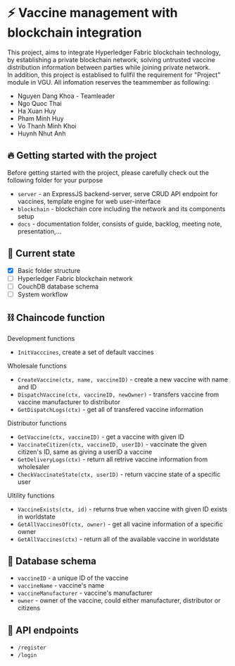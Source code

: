 # :zap: Vaccine management with blockchain integration 
This project, aims to integrate Hyperledger Fabric blockchain technology, by establishing a private blockchain network, solving untrusted vaccine distribution information between parties while joining private network.\
In addition, this project is establised to fullfil the requirement for "Project" module in VGU. All infomation reserves the teammember as following:
* Nguyen Dang Khoa - Teamleader
* Ngo Quoc Thai
* Ha Xuan Huy
* Pham Minh Huy
* Vo Thanh Minh Khoi
* Huynh Nhut Anh

## :fire: Getting started with the project
Before getting started with the project, please carefully check out the following folder for your purpose
* ```server``` - an ExpressJS backend-server, serve CRUD API endpoint for vaccines, template engine for web user-interface
* ```blockchain``` - blockchain core including the network and its components setup
* ```docs``` - documentation folder, consists of guide, backlog, meeting note, presentation,...

## :dizzy: Current state
- [x] Basic folder structure
- [ ] Hyperledger Fabric blockchain network
- [ ] CouchDB database schema
- [ ] System workflow

## ⛓️ Chaincode function

Development functions
* ```InitVacccines```, create a set of default vaccines

Wholesale functions
* ```CreateVaccine(ctx, name, vaccineID)``` - create a new vaccine with name and ID
* ```DispatchVaccine(ctx, vaccineID, newOwner)``` - transfers vaccine from vaccine manufacturer to distributor
* ```GetDispatchLogs(ctx)``` - get all of transfered vaccine information 

Distributor functions
* ```GetVaccine(ctx, vaccineID)``` - get a vaccine with given ID
* ```VaccinateCitizen(ctx, vaccineID, userID)``` - vaccinate the given citizen's ID, same as giving a userID a vaccine
* ```GetDeliveryLogs(ctx)``` - return all retrive vaccine information from wholesaler
* ```CheckVaccinateState(ctx, userID)``` - return vaccine state of a specific user

Ultility functions
* ```VaccineExists(ctx, id)``` - returns true when vaccine with given ID exists in worldstate
* ```GetAllVaccinesOf(ctx, owner)``` - get all vacine information of a specific owner
* ```GetAllVaccines(ctx)``` - return all of the available vaccine in worldstate

## 📖 Database schema
* ```vaccineID``` - a unique ID of the vaccine
* ```vaccineName``` - vaccine's name
* ```vaccineManufacturer``` - vaccine's manufacturer
* ```owner``` - owner of the vaccine, could either manufacturer, distributor or citizens

## 📖 API endpoints

* ```/register```
* ```/login```

